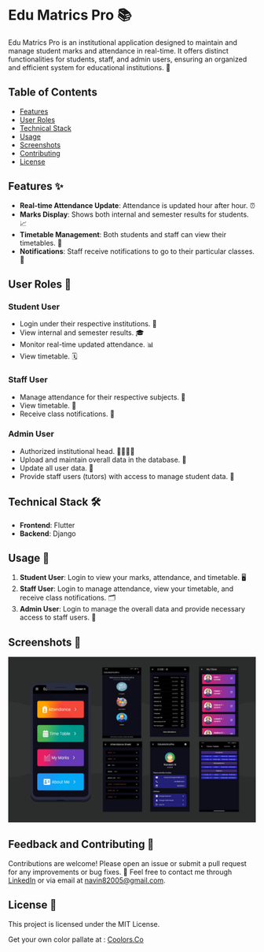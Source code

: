 # Edu Matrics Pro 📚

Edu Matrics Pro is an institutional application designed to maintain and manage student marks and attendance in real-time. It offers distinct functionalities for students, staff, and admin users, ensuring an organized and efficient system for educational institutions. 🚀

## Table of Contents
- [Features](#features)
- [User Roles](#user-roles)
- [Technical Stack](#technical-stack)
- [Usage](#usage)
- [Screenshots](#screenshots)
- [Contributing](#contributing)
- [License](#license)

## Features ✨
- **Real-time Attendance Update**: Attendance is updated hour after hour. ⏰
- **Marks Display**: Shows both internal and semester results for students. 📈
- **Timetable Management**: Both students and staff can view their timetables. 📅
- **Notifications**: Staff receive notifications to go to their particular classes. 🔔

## User Roles 👥
### Student User
- Login under their respective institutions. 🏫
- View internal and semester results. 🎓
- Monitor real-time updated attendance. 📊
- View timetable. 🗓️

### Staff User
- Manage attendance for their respective subjects. 📝
- View timetable. 📆
- Receive class notifications. 📢

### Admin User
- Authorized institutional head. 👨‍🏫👩‍🏫
- Upload and maintain overall data in the database. 💾
- Update all user data. 🔄
- Provide staff users (tutors) with access to manage student data. 🔑

## Technical Stack 🛠️
- **Frontend**: Flutter
- **Backend**: Django

## Usage 📝
1. **Student User**: Login to view your marks, attendance, and timetable. 🖥️
2. **Staff User**: Login to manage attendance, view your timetable, and receive class notifications. 🗂️
3. **Admin User**: Login to manage the overall data and provide necessary access to staff users. 🔧

## Screenshots 📸
![Banner Image](https://github.com/Navin82005/edumetricspro/blob/main/LinkedIn%20Post%201.png)

## Feedback and Contributing 🤝
Contributions are welcome! Please open an issue or submit a pull request for any improvements or bug fixes. 💬
Feel free to contact me through [LinkedIn](https://www.linkedin.com/in/naveenn82005) or via email at [navin82005@gmail.com](mailto:navin82005@gmail.com).

## License 📝
This project is licensed under the MIT License.

Get your own color pallate at : [Coolors.Co](https://coolors.co/?ref=6559c82241a7a6000bf5e09a)
